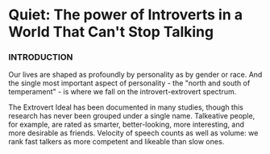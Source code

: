 # Quiet: The power of Introverts in a World That Can't Stop Talking

### INTRODUCTION

Our lives are shaped as profoundly by personality as by gender or race. And the single most important aspect of personality - the "north and south of temperament" - is where we fall on the introvert-extrovert spectrum.

The Extrovert Ideal has been documented in many studies, though this research has never been grouped under a single name. Talkeative people, for example, are rated as smarter, better-looking, more interesting, and more desirable as friends.
Velocity of speech counts as well as volume: we rank fast talkers as more competent and likeable than slow ones.
